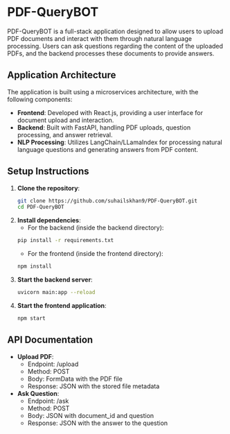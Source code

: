 # PDF-QueryBOT

PDF-QueryBOT is a full-stack application designed to allow users to upload PDF documents and interact with them through natural language processing. Users can ask questions regarding the content of the uploaded PDFs, and the backend processes these documents to provide answers.

## Application Architecture

The application is built using a microservices architecture, with the following components:

- **Frontend**: Developed with React.js, providing a user interface for document upload and interaction.
- **Backend**: Built with FastAPI, handling PDF uploads, question processing, and answer retrieval.
- **NLP Processing**: Utilizes LangChain/LLamaIndex for processing natural language questions and generating answers from PDF content.

## Setup Instructions

1. **Clone the repository**:
   ```bash
   git clone https://github.com/suhailskhan9/PDF-QueryBOT.git
   cd PDF-QueryBOT

2. **Install dependencies**:
   - For the backend (inside the backend directory):
   ```bash
   pip install -r requirements.txt
   ```
   - For the frontend (inside the frontend directory):
   ```bash
   npm install

3. **Start the backend server**:
   ```bash
   uvicorn main:app --reload

4. **Start the frontend application**:
   ```bash
   npm start

## API Documentation
- **Upload PDF**:
   - Endpoint: /upload
   - Method: POST
   - Body: FormData with the PDF file
   - Response: JSON with the stored file metadata
- **Ask Question**:
  - Endpoint: /ask
  - Method: POST
  - Body: JSON with document_id and question
  - Response: JSON with the answer to the question
